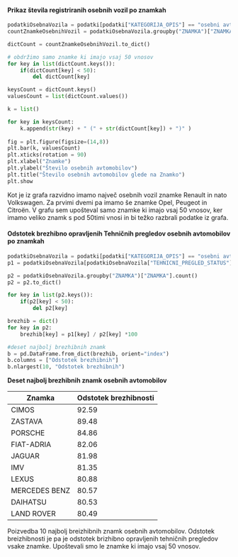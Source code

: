 #### Prikaz števila registriranih osebnih vozil po znamkah

```python
podatkiOsebnaVozila = podatki[podatki["KATEGORIJA_OPIS"] == "osebni avtomobil"]
countZnamkeOsebnihVozil = podatkiOsebnaVozila.groupby("ZNAMKA")["ZNAMKA"].count()

dictCount = countZnamkeOsebnihVozil.to_dict()

# obdržimo samo znamke ki imajo vsaj 50 vnosov
for key in list(dictCount.keys()):
    if(dictCount[key] < 50):
        del dictCount[key]

keysCount = dictCount.keys()
valuesCount = list(dictCount.values())

k = list()

for key in keysCount:
    k.append(str(key) + " (" + str(dictCount[key]) + ")" )
    
fig = plt.figure(figsize=(14,8))
plt.bar(k, valuesCount)
plt.xticks(rotation = 90)
plt.xlabel("Znamke")
plt.ylabel("Število osebnih avtomobilov")
plt.title("Število osebnih avtomobilov glede na Znamko")
plt.show
```

Kot je iz grafa razvidno imamo največ osebnih vozil znamke Renault in nato Volkswagen. Za prvimi dvemi pa imamo še znamke Opel, Peugeot in Citroën. V grafu sem upošteval samo znamke ki imajo vsaj 50 vnosov, ker imamo veliko znamk s pod 50timi vnosi in bi težko razbrali podatke iz grafa.


#### Odstotek brezhibno opravljenih Tehničnih pregledov osebnih avtomobilov po znamkah

```python
podatkiOsebnaVozila = podatki[podatki["KATEGORIJA_OPIS"] == "osebni avtomobil"]
p1 = podatkiOsebnaVozila[podatkiOsebnaVozila["TEHNICNI_PREGLED_STATUS"] == "brezhiben"].groupby("ZNAMKA")["ZNAMKA"].count()

p2 = podatkiOsebnaVozila.groupby("ZNAMKA")["ZNAMKA"].count()
p2 = p2.to_dict()

for key in list(p2.keys()):
    if(p2[key] < 50):
        del p2[key]

brezhib = dict()
for key in p2:
    brezhib[key] = p1[key] / p2[key] *100  

#deset najbolj brezhibnih znamk
b = pd.DataFrame.from_dict(brezhib, orient="index")
b.columns = ["Odstotek brezhibnih"]
b.nlargest(10, "Odstotek brezhibnih")
```

**Deset najbolj brezhibnih znamk osebnih avtomobilov**

|Znamka|Odstotek brezhibnosti|
|------|---------------------|
|CIMOS|92.59|
|ZASTAVA|89.48|
|PORSCHE|84.86|
|FIAT-ADRIA|82.06|
|JAGUAR|81.98|
|IMV|81.35|
|LEXUS|80.88|
|MERCEDES BENZ|80.57|
|DAIHATSU|80.53|
|LAND ROVER|80.49|

Poizvedba 10 najbolj breizhibnih znamk osebnih avtomobilov. Odstotek breizhibnosti je pa je odstotek brizhibno opravljenih tehničnih pregledov vsake znamke. Upoštevali smo le znamke ki imajo vsaj 50 vnosov.